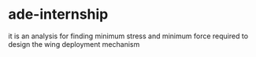 # ade-internship
it is an analysis for finding minimum stress and minimum force required to design the wing deployment mechanism
